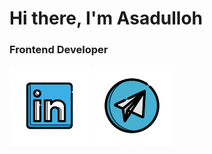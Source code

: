 # Hi there, I'm Asadulloh 

###  Frontend Developer

[![linkedin](https://github.com/Asat1llo/Asat1llo/blob/main/assets/linkedin.svg)](https://www.linkedin.com/in/asadulloh-iminjonov-b55549294?utm_source=share&utm_campaign=share_via&utm_content=profile&utm_medium=android_app) [![telegram](https://github.com/Asat1llo/Asat1llo/blob/main/assets/telegram.svg)](https://t.me/asadul1oh)